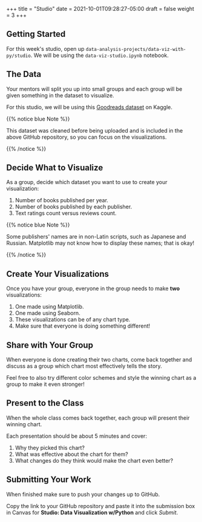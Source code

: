 +++
title = "Studio"
date = 2021-10-01T09:28:27-05:00
draft = false
weight = 3
+++

## Getting Started

For this week's studio, open up `data-analysis-projects/data-viz-with-py/studio`. We will be using the `data-viz-studio.ipynb` notebook.

## The Data

Your mentors will split you up into small groups and each group will be given something in the dataset to visualize. 

For this studio, we will be using this [Goodreads dataset](https://www.kaggle.com/datasets/jealousleopard/goodreadsbooks) on Kaggle. 

{{% notice blue Note %}}

This dataset was cleaned before being uploaded and is included in the above GitHub repository, so you can focus on the visualizations. 

{{% /notice %}}

## Decide What to Visualize

As a group, decide which dataset you want to use to create your visualization:

1. Number of books published per year.
1. Number of books published by each publisher.
1. Text ratings count versus reviews count.
 
{{% notice blue Note %}}

Some publishers' names are in non-Latin scripts, such as Japanese and Russian. Matplotlib may not know how to display these names; that is okay!

{{% /notice %}}

## Create Your Visualizations

Once you have your group, everyone in the group needs to make **two** visualizations:

1. One made using Matplotlib.
1. One made using Seaborn.
1. These visualizations can be of any chart type.
1. Make sure that everyone is doing something different! 

## Share with Your Group

When everyone is done creating their two charts, come back together and discuss as a group which chart most effectively tells the story.

Feel free to also try different color schemes and style the winning chart as a group to make it even stronger!

## Present to the Class

When the whole class comes back together, each group will present their winning chart.

Each presentation should be about 5 minutes and cover:

1. Why they picked this chart?
1. What was effective about the chart for them?
1. What changes do they think would make the chart even better?

## Submitting Your Work

When finished make sure to push your changes up to GitHub. 

Copy the link to your GitHub repository and paste it into the submission box in Canvas for **Studio: Data Visualization w/Python** and click *Submit*.
